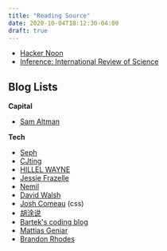 ```yaml
---
title: "Reading Source"
date: 2020-10-04T18:12:30-04:00
draft: true
---
```


* [Hacker Noon](https://hackernoon.com/)
* [Inference: International Review of Science](https://inference-review.com/)
## Blog Lists

**Capital**

* [Sam Altman](https://blog.samaltman.com/)

**Tech**

* [Seph](https://josephg.com/blog/)
* [CJting](https://cjting.me/)
* [HILLEL WAYNE](https://www.hillelwayne.com/post/)
* [Jessie Frazelle](https://blog.jessfraz.com/)
* [Nemil](https://www.nemil.com/)
* [David Walsh](https://davidwalsh.name/)
* [Josh Comeau](https://joshwcomeau.com/) (css)
* [胡涂说](https://hutusi.com/)
* [Bartek's coding blog](https://www.bfilipek.com/)
* [Mattias Geniar](https://ma.ttias.be/)
* [Brandon Rhodes](https://rhodesmill.org/brandon/)
